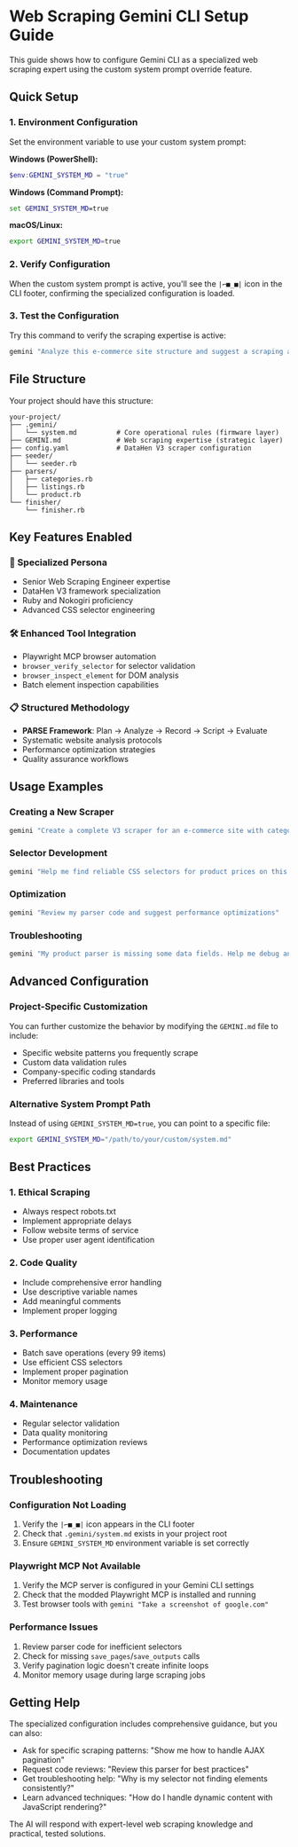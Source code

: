 # Web Scraping Gemini CLI Setup Guide

This guide shows how to configure Gemini CLI as a specialized web scraping expert using the custom system prompt override feature.

## Quick Setup

### 1. Environment Configuration

Set the environment variable to use your custom system prompt:

**Windows (PowerShell):**
```powershell
$env:GEMINI_SYSTEM_MD = "true"
```

**Windows (Command Prompt):**
```cmd
set GEMINI_SYSTEM_MD=true
```

**macOS/Linux:**
```bash
export GEMINI_SYSTEM_MD=true
```

### 2. Verify Configuration

When the custom system prompt is active, you'll see the `|⌐■_■|` icon in the CLI footer, confirming the specialized configuration is loaded.

### 3. Test the Configuration

Try this command to verify the scraping expertise is active:
```bash
gemini "Analyze this e-commerce site structure and suggest a scraping approach"
```

## File Structure

Your project should have this structure:
```
your-project/
├── .gemini/
│   └── system.md          # Core operational rules (firmware layer)
├── GEMINI.md              # Web scraping expertise (strategic layer)
├── config.yaml            # DataHen V3 scraper configuration
├── seeder/
│   └── seeder.rb
├── parsers/
│   ├── categories.rb
│   ├── listings.rb
│   └── product.rb
└── finisher/
    └── finisher.rb
```

## Key Features Enabled

### 🎯 Specialized Persona
- Senior Web Scraping Engineer expertise
- DataHen V3 framework specialization
- Ruby and Nokogiri proficiency
- Advanced CSS selector engineering

### 🛠️ Enhanced Tool Integration
- Playwright MCP browser automation
- `browser_verify_selector` for selector validation
- `browser_inspect_element` for DOM analysis
- Batch element inspection capabilities

### 📋 Structured Methodology
- **PARSE Framework**: Plan → Analyze → Record → Script → Evaluate
- Systematic website analysis protocols
- Performance optimization strategies
- Quality assurance workflows

## Usage Examples

### Creating a New Scraper
```bash
gemini "Create a complete V3 scraper for an e-commerce site with categories, product listings, and product details"
```

### Selector Development
```bash
gemini "Help me find reliable CSS selectors for product prices on this page" --url https://example-store.com/product/123
```

### Optimization
```bash
gemini "Review my parser code and suggest performance optimizations"
```

### Troubleshooting
```bash
gemini "My product parser is missing some data fields. Help me debug and improve the extraction logic"
```

## Advanced Configuration

### Project-Specific Customization
You can further customize the behavior by modifying the `GEMINI.md` file to include:
- Specific website patterns you frequently scrape
- Custom data validation rules
- Company-specific coding standards
- Preferred libraries and tools

### Alternative System Prompt Path
Instead of using `GEMINI_SYSTEM_MD=true`, you can point to a specific file:
```bash
export GEMINI_SYSTEM_MD="/path/to/your/custom/system.md"
```

## Best Practices

### 1. Ethical Scraping
- Always respect robots.txt
- Implement appropriate delays
- Follow website terms of service
- Use proper user agent identification

### 2. Code Quality
- Include comprehensive error handling
- Use descriptive variable names
- Add meaningful comments
- Implement proper logging

### 3. Performance
- Batch save operations (every 99 items)
- Use efficient CSS selectors
- Implement proper pagination
- Monitor memory usage

### 4. Maintenance
- Regular selector validation
- Data quality monitoring
- Performance optimization reviews
- Documentation updates

## Troubleshooting

### Configuration Not Loading
1. Verify the `|⌐■_■|` icon appears in the CLI footer
2. Check that `.gemini/system.md` exists in your project root
3. Ensure `GEMINI_SYSTEM_MD` environment variable is set correctly

### Playwright MCP Not Available
1. Verify the MCP server is configured in your Gemini CLI settings
2. Check that the modded Playwright MCP is installed and running
3. Test browser tools with `gemini "Take a screenshot of google.com"`

### Performance Issues
1. Review parser code for inefficient selectors
2. Check for missing `save_pages`/`save_outputs` calls
3. Verify pagination logic doesn't create infinite loops
4. Monitor memory usage during large scraping jobs

## Getting Help

The specialized configuration includes comprehensive guidance, but you can also:
- Ask for specific scraping patterns: "Show me how to handle AJAX pagination"
- Request code reviews: "Review this parser for best practices"
- Get troubleshooting help: "Why is my selector not finding elements consistently?"
- Learn advanced techniques: "How do I handle dynamic content with JavaScript rendering?"

The AI will respond with expert-level web scraping knowledge and practical, tested solutions.
